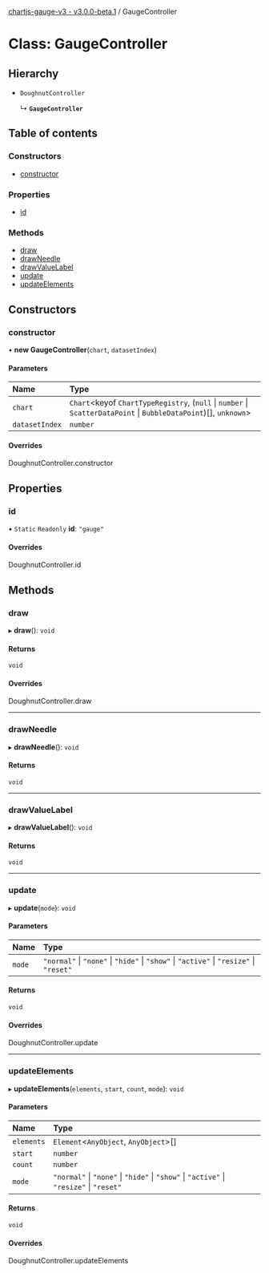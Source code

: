 [chartjs-gauge-v3 - v3.0.0-beta.1](../README.md) / GaugeController

# Class: GaugeController

## Hierarchy

- `DoughnutController`

  ↳ **`GaugeController`**

## Table of contents

### Constructors

- [constructor](GaugeController.md#constructor)

### Properties

- [id](GaugeController.md#id)

### Methods

- [draw](GaugeController.md#draw)
- [drawNeedle](GaugeController.md#drawneedle)
- [drawValueLabel](GaugeController.md#drawvaluelabel)
- [update](GaugeController.md#update)
- [updateElements](GaugeController.md#updateelements)

## Constructors

### constructor

• **new GaugeController**(`chart`, `datasetIndex`)

#### Parameters

| Name | Type |
| :------ | :------ |
| `chart` | `Chart`<keyof `ChartTypeRegistry`, (``null`` \| `number` \| `ScatterDataPoint` \| `BubbleDataPoint`)[], `unknown`\> |
| `datasetIndex` | `number` |

#### Overrides

DoughnutController.constructor

## Properties

### id

▪ `Static` `Readonly` **id**: ``"gauge"``

#### Overrides

DoughnutController.id

## Methods

### draw

▸ **draw**(): `void`

#### Returns

`void`

#### Overrides

DoughnutController.draw

___

### drawNeedle

▸ **drawNeedle**(): `void`

#### Returns

`void`

___

### drawValueLabel

▸ **drawValueLabel**(): `void`

#### Returns

`void`

___

### update

▸ **update**(`mode`): `void`

#### Parameters

| Name | Type |
| :------ | :------ |
| `mode` | ``"normal"`` \| ``"none"`` \| ``"hide"`` \| ``"show"`` \| ``"active"`` \| ``"resize"`` \| ``"reset"`` |

#### Returns

`void`

#### Overrides

DoughnutController.update

___

### updateElements

▸ **updateElements**(`elements`, `start`, `count`, `mode`): `void`

#### Parameters

| Name | Type |
| :------ | :------ |
| `elements` | `Element`<`AnyObject`, `AnyObject`\>[] |
| `start` | `number` |
| `count` | `number` |
| `mode` | ``"normal"`` \| ``"none"`` \| ``"hide"`` \| ``"show"`` \| ``"active"`` \| ``"resize"`` \| ``"reset"`` |

#### Returns

`void`

#### Overrides

DoughnutController.updateElements

